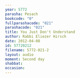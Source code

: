 ```yaml
---
year: 5772
parasha: Pesach
bookcode: "0"
fullparashacode: "021"
parashacode: "021"
title: You Just Don't Understand 
author: Rabbi Eliezer Hirsch
date: 2012-04-08
id: 57720212
filename: 5772-021-2
layout: audio
moment: Second day
shabbat: 
occasion: 
---
```

